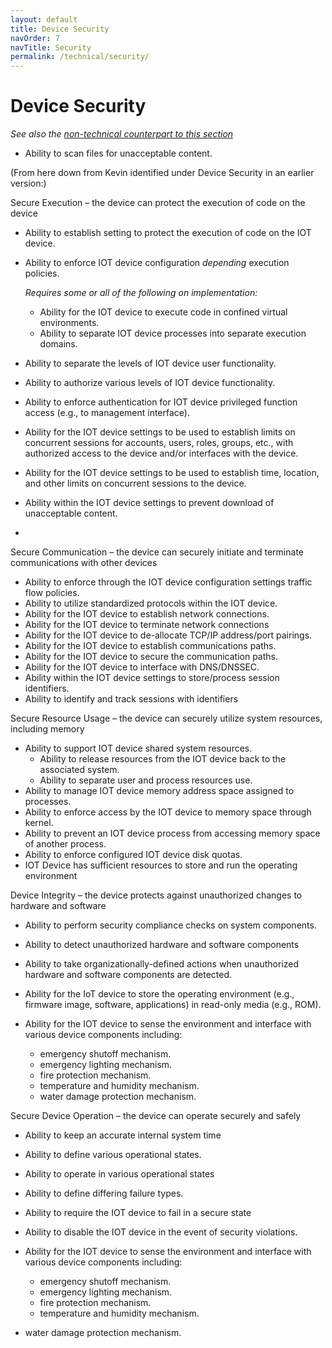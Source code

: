 ```yaml
---
layout: default
title: Device Security
navOrder: 7
navTitle: Security
permalink: /technical/security/
---
```


# Device Security

_See also the [non-technical counterpart to this section](../_8259-Control/security.md)_

- Ability to scan files for unacceptable content.

(From here down from Kevin identified under Device Security in an earlier version:)

Secure Execution – the device can protect the execution of code on the device

- Ability to establish setting to protect the execution of code on the IOT device.
- Ability to enforce IOT device configuration _depending_ execution policies.

  _Requires some or all of the following on implementation:_

  - Ability for the IOT device to execute code in confined virtual environments.
  - Ability to separate IOT device processes into separate execution domains.
- Ability to separate the levels of IOT device user functionality.
- Ability to authorize various levels of IOT device functionality.
- Ability to enforce authentication for IOT device privileged function access (e.g., to management interface).
- Ability for the IOT device settings to be used to establish limits on concurrent sessions for accounts, users, roles, groups, etc., with authorized access to the device and/or interfaces with the device.
- Ability for the IOT device settings to be used to establish time, location, and other limits on concurrent sessions to the device.
- Ability within the IOT device settings to prevent download of unacceptable content.
-

Secure Communication – the device can securely initiate and terminate communications with other devices

- Ability to enforce through the IOT device configuration settings traffic flow policies.
- Ability to utilize standardized protocols within the IOT device.
- Ability for the IOT device to establish network connections.
- Ability for the IOT device to terminate network connections
- Ability for the IOT device to de-allocate TCP/IP address/port pairings.
- Ability for the IOT device to establish communications paths.
- Ability for the IOT device to secure the communication paths.
- Ability for the IOT device to interface with DNS/DNSSEC.
- Ability within the IOT device settings to store/process session identifiers.
- Ability to identify and track sessions with identifiers

Secure Resource Usage – the device can securely utilize system resources, including memory

- Ability to support IOT device shared system resources.
  - Ability to release resources from the IOT device back to the associated system.
  - Ability to separate user and process resources use.
- Ability to manage IOT device memory address space assigned to processes.
- Ability to enforce access by the IOT device to memory space through kernel.
- Ability to prevent an IOT device process from accessing memory space of another process.
- Ability to enforce configured IOT device disk quotas.
- IOT Device has sufficient resources to store and run the operating environment

Device Integrity – the device protects against unauthorized changes to hardware and software

- Ability to perform security compliance checks on system components.
- Ability to detect unauthorized hardware and software components 
- Ability to take organizationally-defined actions when unauthorized hardware and software components are detected.
- Ability for the IoT device to store the operating environment (e.g., firmware image, software, applications) in read-only media (e.g., ROM).
- Ability for the IOT device to sense the environment and interface with various device components including:

  - emergency shutoff mechanism.
  - emergency lighting mechanism.
  - fire protection mechanism.
  - temperature and humidity mechanism.
  - water damage protection mechanism.

Secure Device Operation – the device can operate securely and safely

- Ability to keep an accurate internal system time
- Ability to define various operational states.
- Ability to operate in various operational states
- Ability to define differing failure types.
- Ability to require the IOT device to fail in a secure state
- Ability to disable the IOT device in the event of security violations.

- Ability for the IOT device to sense the environment and interface with various device components including:

  - emergency shutoff mechanism.
  - emergency lighting mechanism.
  - fire protection mechanism.
  - temperature and humidity mechanism.

- water damage protection mechanism.
